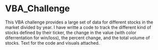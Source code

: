 # VBA_Challenge
This VBA challenge provides a large set of data for different stocks in the market divided by year. I have writte a code to track the different kind of stocks defined by their ticker, the change in the value (with color diferrentation for win/loss), the percent change, and the total volume of stocks. Text for the code and visuals attached.
